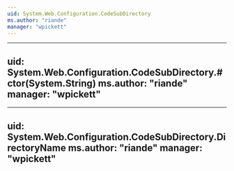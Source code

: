 ```yaml
---
uid: System.Web.Configuration.CodeSubDirectory
ms.author: "riande"
manager: "wpickett"
---
```


---
uid: System.Web.Configuration.CodeSubDirectory.#ctor(System.String)
ms.author: "riande"
manager: "wpickett"
---

---
uid: System.Web.Configuration.CodeSubDirectory.DirectoryName
ms.author: "riande"
manager: "wpickett"
---
